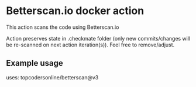 # Betterscan.io docker action

This action scans the code using Betterscan.io

Action preserves state in .checkmate folder (only new commits/changes will be re-scanned on next action iteration(s)). Feel free to remove/adjust.

## Example usage

uses: topcodersonline/betterscan@v3

